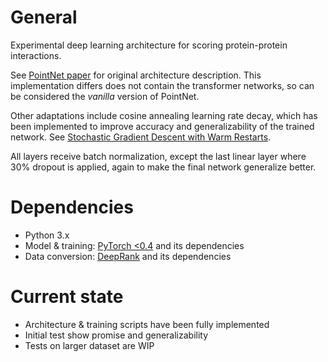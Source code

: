 # General

Experimental deep learning architecture for scoring protein-protein interactions.

See [PointNet paper](https://arxiv.org/abs/1612.00593) for original architecture description. This implementation differs does not contain the transformer networks, so can be considered the *vanilla* version of PointNet.

Other adaptations include cosine annealing learning rate decay, which has been implemented to improve accuracy and generalizability of the trained network. See [Stochastic Gradient Descent with Warm Restarts](https://arxiv.org/abs/1608.03983).

All layers receive batch normalization, except the last linear layer where 30% dropout is applied, again to make the final network generalize better.

# Dependencies

* Python 3.x
* Model & training: [PyTorch <0.4](https://github.com/pytorch/pytorch) and its dependencies
* Data conversion: [DeepRank](https://github.com/DeepRank/deeprank) and its dependencies

# Current state

* Architecture & training scripts have been fully implemented
* Initial test show promise and generalizability
* Tests on larger dataset are WIP